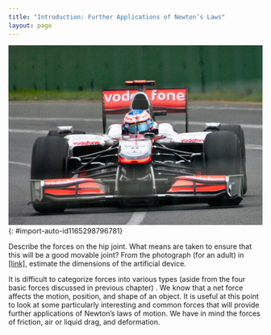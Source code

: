 ```yaml
---
title: "Introduction: Further Applications of Newton’s Laws"
layout: page
---
```





![An x-ray image of a person&#x2019;s hips. The right hip joint (on the left in the photograph) has been replaced. A metal prosthesis is cemented in the top of the right femur and the head of the femur has been replaced by the rounded head of the prosthesis. A white plastic cup is cemented into the acetabulum to complete the two surfaces of the artificial ball and socket joint.](../resources/Figure_06_00_01.jpg "Total hip replacement surgery has become a common procedure. The head (or ball) of the patient&#x2019;s femur fits into a cup that has a hard plastic-like inner lining. (credit: National Institutes of Health, via Wikimedia Commons)")
{: #import-auto-id1165298796781}

Describe the forces on the hip joint. What means are taken to ensure that this
will be a good movable joint? From the photograph (for an adult)
in [\[link\]](#import-auto-id1165298796781), estimate the dimensions of the
artificial device.

It is difficult to categorize forces into various types (aside from the four
basic forces discussed in previous chapter)
. We know that a net force affects the motion, position, and shape of an object.
It is useful at this point to look at some particularly interesting and common
forces that will provide further applications of Newton’s laws of motion. We
have in mind the forces of friction, air or liquid drag, and deformation.


